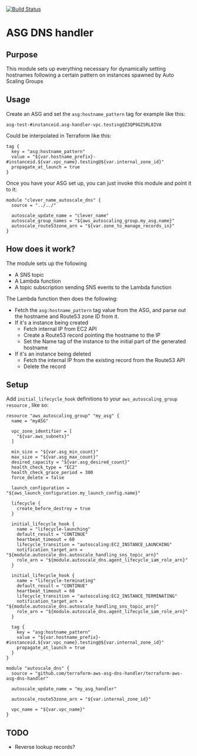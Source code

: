 [![Build Status](https://cloud.drone.io/api/badges/meltwater/terraform-aws-asg-dns-handler/status.svg)](https://cloud.drone.io/meltwater/terraform-aws-asg-dns-handler)

# ASG DNS handler

## Purpose
This module sets up everything necessary for dynamically setting hostnames following a certain pattern on instances spawned by Auto Scaling Groups

## Usage
Create an ASG and set the `asg:hostname_pattern` tag for example like this:

```
asg-test-#instanceid.asg-handler-vpc.testing@Z3QP9GZSRL8IVA
```

Could be interpolated in Terraform like this:

```hcl
tag {
  key = "asg:hostname_pattern"
  value = "${var.hostname_prefix}-#instanceid.${var.vpc_name}.testing@${var.internal_zone_id}"
  propagate_at_launch = true
}
```
	
Once you have your ASG set up, you can just invoke this module and point it to it:
```hcl
module "clever_name_autoscale_dns" {
  source = "../../"

  autoscale_update_name = "clever_name"
  autoscale_group_names = "${aws_autoscaling_group.my_asg.name}"
  autoscale_route53zone_arn = "${var.zone_to_manage_records_in}"
}
```

## How does it work?
The module sets up the following

- A SNS topic
- A Lambda function
- A topic subscription sending SNS events to the Lambda function

The Lambda function then does the following:

- Fetch the `asg:hostname_pattern` tag value from the ASG, and parse out the hostname and Route53 zone ID from it.
- If it's a instance being created
	- Fetch internal IP from EC2 API
	- Create a Route53 record pointing the hostname to the IP
	- Set the Name tag of the instance to the initial part of the generated hostname
- If it's an instance being deleted
	- Fetch the internal IP from the existing record from the Route53 API
	- Delete the record

## Setup

Add `initial_lifecycle_hook` definitions to your `aws_autoscaling_group resource` , like so:

```hcl
resource "aws_autoscaling_group" "my_asg" {
  name = "myASG"

  vpc_zone_identifier = [
    "${var.aws_subnets}"
  ]

  min_size = "${var.asg_min_count}"
  max_size = "${var.asg_max_count}"
  desired_capacity = "${var.asg_desired_count}"
  health_check_type = "EC2"
  health_check_grace_period = 300
  force_delete = false

  launch_configuration = "${aws_launch_configuration.my_launch_config.name}"

  lifecycle {
    create_before_destroy = true
  }
  
  initial_lifecycle_hook {
    name = "lifecycle-launching"
    default_result = "CONTINUE"
    heartbeat_timeout = 60
    lifecycle_transition = "autoscaling:EC2_INSTANCE_LAUNCHING"
    notification_target_arn = "${module.autoscale_dns.autoscale_handling_sns_topic_arn}"
    role_arn = "${module.autoscale_dns.agent_lifecycle_iam_role_arn}"
  }

  initial_lifecycle_hook {
    name = "lifecycle-terminating"
    default_result = "CONTINUE"
    heartbeat_timeout = 60
    lifecycle_transition = "autoscaling:EC2_INSTANCE_TERMINATING"
    notification_target_arn = "${module.autoscale_dns.autoscale_handling_sns_topic_arn}"
    role_arn = "${module.autoscale_dns.agent_lifecycle_iam_role_arn}"
  }

  tag {
    key = "asg:hostname_pattern"
    value = "${var.hostname_prefix}-#instanceid.${var.vpc_name}.testing@${var.internal_zone_id}"
    propagate_at_launch = true
  }
}

module "autoscale_dns" {
  source = "github.com/terraform-aws-asg-dns-handler/terraform-aws-asg-dns-handler"

  autoscale_update_name = "my_asg_handler"

  autoscale_route53zone_arn = "${var.internal_zone_id}"

  vpc_name = "${var.vpc_name}"
}

```


## TODO

- Reverse lookup records?
